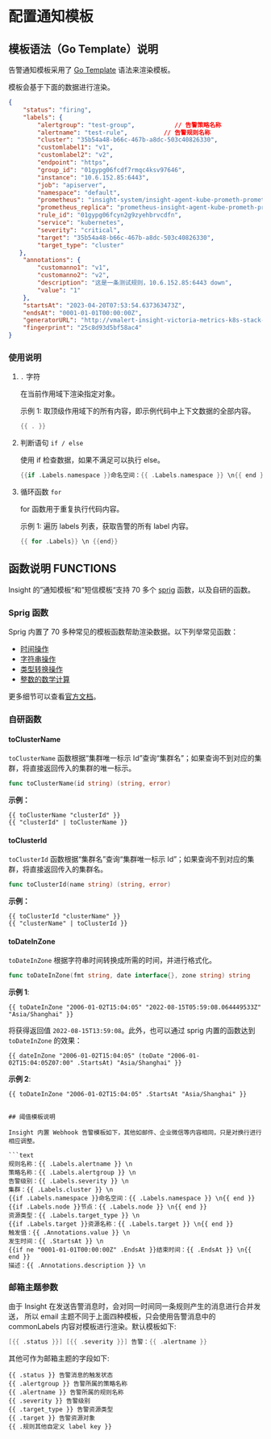 # 配置通知模板

## 模板语法（Go Template）说明

告警通知模板采用了 [Go Template](https://pkg.go.dev/text/template) 语法来渲染模板。

模板会基于下面的数据进行渲染。

```json
{
    "status": "firing",
    "labels": {
        "alertgroup": "test-group",           // 告警策略名称
        "alertname": "test-rule",          // 告警规则名称
        "cluster": "35b54a48-b66c-467b-a8dc-503c40826330",
        "customlabel1": "v1",
        "customlabel2": "v2",
        "endpoint": "https",
        "group_id": "01gypg06fcdf7rmqc4ksv97646",
        "instance": "10.6.152.85:6443",
        "job": "apiserver",
        "namespace": "default",
        "prometheus": "insight-system/insight-agent-kube-prometh-prometheus",
        "prometheus_replica": "prometheus-insight-agent-kube-prometh-prometheus-0",
        "rule_id": "01gypg06fcyn2g9zyehbrvcdfn",
        "service": "kubernetes",
        "severity": "critical",
        "target": "35b54a48-b66c-467b-a8dc-503c40826330",
        "target_type": "cluster"
   },
    "annotations": {
        "customanno1": "v1",
        "customanno2": "v2",
        "description": "这是一条测试规则，10.6.152.85:6443 down",
        "value": "1"
    },
    "startsAt": "2023-04-20T07:53:54.637363473Z",
    "endsAt": "0001-01-01T00:00:00Z",
    "generatorURL": "http://vmalert-insight-victoria-metrics-k8s-stack-df987997b-npsl9:8080/vmalert/alert?group_id=16797738747470868115&alert_id=10071735367745833597",
    "fingerprint": "25c8d93d5bf58ac4"
}
```

### 使用说明

1. `.` 字符

    在当前作用域下渲染指定对象。

    示例 1: 取顶级作用域下的所有内容，即示例代码中上下文数据的全部内容。

    ```go
    {{ . }}
    ```

2. 判断语句 `if / else`

    使用 if 检查数据，如果不满足可以执行 else。

    ```go
    {{if .Labels.namespace }}命名空间：{{ .Labels.namespace }} \n{{ end }}
    ```

3. 循环函数 `for`

    for 函数用于重复执行代码内容。

    示例 1: 遍历 labels 列表，获取告警的所有 label 内容。

    ```go
    {{ for .Labels}} \n {{end}}
    ```

## 函数说明 FUNCTIONS

Insight 的”通知模板“和”短信模板“支持 70 多个 [sprig](http://masterminds.github.io/sprig/) 函数，以及自研的函数。

### Sprig 函数

Sprig 内置了 70 多种常见的模板函数帮助渲染数据。以下列举常见函数：

* [时间操作](http://masterminds.github.io/sprig/date.html)
* [字符串操作](http://masterminds.github.io/sprig/strings.html)
* [类型转换操作](http://masterminds.github.io/sprig/conversion.html)
* [整数的数学计算](http://masterminds.github.io/sprig/math.html)

更多细节可以查看[官方文档](http://masterminds.github.io/sprig/)。

### 自研函数

#### toClusterName

`toClusterName` 函数根据“集群唯一标示 Id”查询“集群名”；如果查询不到对应的集群，将直接返回传入的集群的唯一标示。

```go
func toClusterName(id string) (string, error)
```

**示例：**

```go-templates
{{ toClusterName "clusterId" }}
{{ "clusterId" | toClusterName }}
```

#### toClusterId

`toClusterId` 函数根据“集群名”查询“集群唯一标示 Id”；如果查询不到对应的集群，将直接返回传入的集群名。

```go
func toClusterId(name string) (string, error)
```

**示例：**

```go-templates
{{ toClusterId "clusterName" }}
{{ "clusterName" | toClusterId }}
```

#### toDateInZone

`toDateInZone` 根据字符串时间转换成所需的时间，并进行格式化。

```go
func toDateInZone(fmt string, date interface{}, zone string) string
```

**示例 1**: 

```go-templates
{{ toDateInZone "2006-01-02T15:04:05" "2022-08-15T05:59:08.064449533Z" "Asia/Shanghai" }}
```

将获得返回值 `2022-08-15T13:59:08`。此外，也可以通过 sprig 内置的函数达到 `toDateInZone` 的效果：

```go-templates
{{ dateInZone "2006-01-02T15:04:05" (toDate "2006-01-02T15:04:05Z07:00" .StartsAt) "Asia/Shanghai" }}
```

**示例 2**: 

```go-templates
{{ toDateInZone "2006-01-02T15:04:05" .StartsAt "Asia/Shanghai" }}


## 阈值模板说明

Insight 内置 Webhook 告警模板如下，其他如邮件、企业微信等内容相同，只是对换行进行相应调整。

```text
规则名称：{{ .Labels.alertname }} \n
策略名称：{{ .Labels.alertgroup }} \n
告警级别：{{ .Labels.severity }} \n
集群：{{ .Labels.cluster }} \n
{{if .Labels.namespace }}命名空间：{{ .Labels.namespace }} \n{{ end }}
{{if .Labels.node }}节点：{{ .Labels.node }} \n{{ end }}
资源类型：{{ .Labels.target_type }} \n
{{if .Labels.target }}资源名称：{{ .Labels.target }} \n{{ end }}
触发值：{{ .Annotations.value }} \n
发生时间：{{ .StartsAt }} \n
{{if ne "0001-01-01T00:00:00Z" .EndsAt }}结束时间：{{ .EndsAt }} \n{{ end }}
描述：{{ .Annotations.description }} \n
```

### 邮箱主题参数

由于 Insight 在发送告警消息时，会对同一时间同一条规则产生的消息进行合并发送，
所以 email 主题不同于上面四种模板，只会使用告警消息中的 commonLabels 内容对模板进行渲染。默认模板如下: 

```go
[{{ .status }}] [{{ .severity }}] 告警：{{ .alertname }}
```

其他可作为邮箱主题的字段如下:

```text
{{ .status }} 告警消息的触发状态
{{ .alertgroup }} 告警所属的策略名称
{{ .alertname }} 告警所属的规则名称
{{ .severity }} 告警级别
{{ .target_type }} 告警资源类型
{{ .target }} 告警资源对象
{{ .规则其他自定义 label key }}
```

